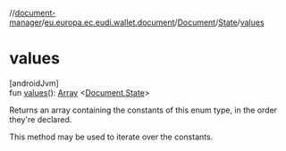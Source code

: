 //[document-manager](../../../../index.md)/[eu.europa.ec.eudi.wallet.document](../../index.md)/[Document](../index.md)/[State](index.md)/[values](values.md)

# values

[androidJvm]\
fun [values](values.md)(): [Array](https://kotlinlang.org/api/latest/jvm/stdlib/kotlin/-array/index.html)
&lt;[Document.State](index.md)&gt;

Returns an array containing the constants of this enum type, in the order they're declared.

This method may be used to iterate over the constants.
